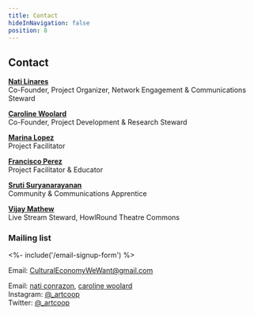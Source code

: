 ```yaml
---
title: Contact
hideInNavigation: false
position: 8
---
```


## Contact

[**Nati Linares**](mailto:nlinares@gmail.com?subject=Art.coop%20Study-into-Action%20contact)\
Co-Founder, Project Organizer, Network Engagement & Communications Steward

[**Caroline Woolard**](mailto:carolinewoolard@gmail.com?subject=Art.coop%20Study-into-Action%20contact)\
Co-Founder, Project Development & Research Steward

[**Marina Lopez**](mailto:CulturalEconomyWeWant@gmail.com?subject=Art.coop%20Study-into-Action%20contact)\
Project Facilitator

[**Francisco Perez**](mailto:CulturalEconomyWeWant@gmail.com?subject=Art.coop%20Study-into-Action%20contact)\
Project Facilitator & Educator

[**Sruti Suryanarayanan**](mailto:CulturalEconomyWeWant@gmail.com?subject=Art.coop%20Study-into-Action%20contact)\
Community & Communications Apprentice

[**Vijay Mathew**](mailto:vijay@howlround.com?subject=Art.coop%20Study-into-Action%20contact)\
Live Stream Steward, HowlRound Theatre Commons

### Mailing list

<%- include('/email-signup-form') %>

Email: [CulturalEconomyWeWant@gmail.com](mailto:CulturalEconomyWeWant@gmail.com)

Email: [nati conrazon](mailto:nlinares@gmail.com), [caroline woolard](mailto:carolinewoolard@gmail.com)\
Instagram: [@\_artcoop](https://www.instagram.com/_artcoop/)\
Twitter: [@\_artcoop](https://twitter.com/_artcoop)
